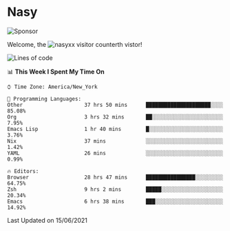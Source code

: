 # Nasy

<!--
<p align="center">
<img height="200" src="https://github-readme-stats.vercel.app/api?username=nasyxx&count_private=true&show_icons=true&theme=dracula&include_all_commits=true"/>
<img height="200" src="https://github-readme-stats.vercel.app/api/top-langs/?username=nasyxx&theme=dracula&hide=html,jupyter+notebook&count_private=true&show_icons=true"/>
</p>

  
----------------
-->

![Sponsor](https://img.shields.io/static/v1.svg?label=Sponsor&message=%E2%9D%A4&logo=GitHub&style=flat&color=pink)
 
Welcome, the ![nasyxx visitor counter](https://count.getloli.com/get/@nasyxx?theme=rule34)th vistor!
 
<!--START_SECTION:waka-->
![Lines of code](https://img.shields.io/badge/From%20Hello%20World%20I%27ve%20Written-5.4%20million%20lines%20of%20code-blue)

📊 **This Week I Spent My Time On** 

```text
⌚︎ Time Zone: America/New_York

💬 Programming Languages: 
Other                    37 hrs 50 mins      █████████████████████░░░░   85.08% 
Org                      3 hrs 32 mins       ██░░░░░░░░░░░░░░░░░░░░░░░   7.95% 
Emacs Lisp               1 hr 40 mins        █░░░░░░░░░░░░░░░░░░░░░░░░   3.76% 
Nix                      37 mins             ░░░░░░░░░░░░░░░░░░░░░░░░░   1.42% 
YAML                     26 mins             ░░░░░░░░░░░░░░░░░░░░░░░░░   0.99%

🔥 Editors: 
Browser                  28 hrs 47 mins      ████████████████░░░░░░░░░   64.75% 
Zsh                      9 hrs 2 mins        █████░░░░░░░░░░░░░░░░░░░░   20.34% 
Emacs                    6 hrs 38 mins       ███░░░░░░░░░░░░░░░░░░░░░░   14.92%

```


 Last Updated on 15/06/2021
<!--END_SECTION:waka-->

<!-- ![visitors](https://visitor-badge.laobi.icu/badge?page_id=nasyxx.nasyxx) -->
